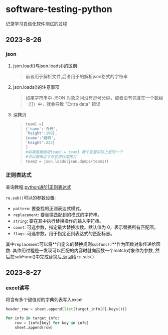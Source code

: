 # software-testing-python
记录学习自动化软件测试的过程
## 2023-8-26
### json
1. json.load()与json.loads()的区别
    >前者用于解析文件,后者用于的解析json格式的字符串
2. json.loads()的注意事项
    >如果字符串中 JSON 对象之间没有逗号分隔，或者没有包含在一个数组（[]）中，就会导致 "Extra data" 错误
3. 深拷贝
    > ``````python
    > team1 =[
    > {'name':'乔丹',
    > 'height':198},
    > {name':‘姚明',
    > 'height':223}
    > ]
    > #如果直接使用team2 = team1 两个变量实际上是同一个
    > #可以使用以下方式进行深拷贝
    > team2 = json.loads(json.dumps(team1))

### 正则表达式

查询教程:[python进阶|正则表达式](https://www.byhy.net/tut/py/extra/regex/)

`re.sub()`可以的参数设置:

- `pattern`: 要查找的正则表达式模式。
- `replacement`: 要替换匹配到的模式的字符串。
- `string`: 要在其中执行替换操作的输入字符串。
- `count`: 可选参数，指定最大替换次数。默认值为 0，表示替换所有匹配项。
- `flags`: 可选参数，用于指定正则表达式的匹配标志。

其中`replacement`可以将**自定义的替换规则`subfunc()`**作为函数对象传递给函数. 其作用过程是一发现可以匹配的内容时就向函数一个match对象作为参数, 然后在subFunc()中完成替换后,返回给`re.sub()`

## 2023-8-27

### excel读写

将含有多个键值对的字典列表写入excel

```python
header_row = sheet.append(list(target_info[0].keys()))

for info in target_info:
    row = [info[key] for key in info]
    sheet.append(row)
```

